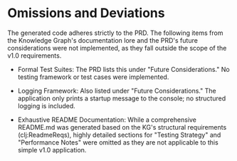 # Omissions and Deviations
The generated code adheres strictly to the PRD. The following items from the Knowledge Graph's documentation lore and the PRD's future considerations were not implemented, as they fall outside the scope of the v1.0 requirements.

* Formal Test Suites: The PRD lists this under "Future Considerations." No testing framework or test cases were implemented.

* Logging Framework: Also listed under "Future Considerations." The application only prints a startup message to the console; no structured logging is included.

* Exhaustive README Documentation: While a comprehensive README.md was generated based on the KG's structural requirements (clj:ReadmeReqs), highly detailed sections for "Testing Strategy" and "Performance Notes" were omitted as they are not applicable to this simple v1.0 application.